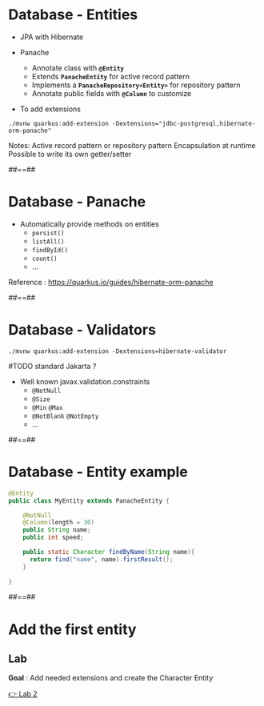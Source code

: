 <!-- .slide: class="with-code" -->
# Database - Entities

- JPA with Hibernate 
- Panache
  - Annotate class with **```@Entity```**
  - Extends **```PanacheEntity```** for active record pattern
  - Implements a **```PanacheRepository<Entity>```** for repository pattern
  - Annotate public fields with **```@Column```** to customize

- To add extensions 
```shell
./mvnw quarkus:add-extension -Dextensions="jdbc-postgresql,hibernate-orm-panache"
```

Notes:
Active record pattern or repository pattern
Encapsulation at runtime
Possible to write its own getter/setter

##==##
<!-- .slide: class="with-code" -->
# Database - Panache

- Automatically provide methods on entities
  - ```persist()```
  - ```listAll()```
  - ```findById()```
  - ```count()```
  - ...

Reference : https://quarkus.io/guides/hibernate-orm-panache
<!-- .element: class="credits" -->

##==##
<!-- .slide: class="with-code" -->
# Database - Validators

```shell
./mvnw quarkus:add-extension -Dextensions=hibernate-validator
```
#TODO standard Jakarta ? 
- Well known javax.validation.constraints
  - ```@NotNull```
  - ```@Size```
  - ```@Min``` ```@Max```
  - ```@NotBlank``` ```@NotEmpty```
  - ...

##==##
<!-- .slide: class="with-code" -->
# Database - Entity example

```java
@Entity
public class MyEntity extends PanacheEntity {

    @NotNull
    @Column(length = 30)
    public String name;
    public int speed;

    public static Character findByName(String name){
      return find("name", name).firstResult();
    }
    
}
```


##==##
<!-- .slide: class="exercice" -->
# Add the first entity
## Lab

**Goal** : Add needed extensions and create the Character Entity

[👉 Lab 2](https://github.com/sfeir-open-source/sfeir-school-quarkus/blob/speaker/steps/01.06-database/README.md)
